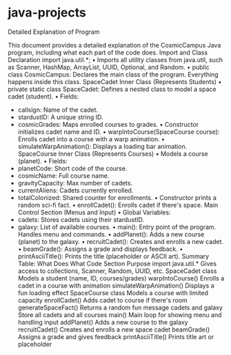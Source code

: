 # java-projects
Detailed Explanation of Program

This document provides a detailed explanation of the CosmicCampus Java program, including what each part of the code does.
Import and Class Declaration
import java.util.*;
• Imports all utility classes from java.util, such as Scanner, HashMap, ArrayList, UUID, Optional, and Random.
• public class CosmicCampus: Declares the main class of the program. Everything happens inside this class.
SpaceCadet Inner Class (Represents Students)
• private static class SpaceCadet: Defines a nested class to model a space cadet (student).
• Fields:
   - callsign: Name of the cadet.
   - stardustID: A unique string ID.
   - cosmicGrades: Maps enrolled courses to grades.
• Constructor initializes cadet name and ID.
• warpIntoCourse(SpaceCourse course): Enrolls cadet into a course with a warp animation.
• simulateWarpAnimation(): Displays a loading bar animation.
SpaceCourse Inner Class (Represents Courses)
• Models a course (planet).
• Fields:
   - planetCode: Short code of the course.
   - cosmicName: Full course name.
   - gravityCapacity: Max number of cadets.
   - currentAliens: Cadets currently enrolled.
   - totalColonized: Shared counter for enrollments.
• Constructor prints a random sci-fi fact.
• enrollCadet(): Enrolls cadet if there's space.
Main Control Section (Menus and Input)
• Global Variables:
   - cadets: Stores cadets using their stardustID.
   - galaxy: List of available courses.
• main(): Entry point of the program. Handles menu and commands.
• addPlanet(): Adds a new course (planet) to the galaxy.
• recruitCadet(): Creates and enrolls a new cadet.
• beamGrade(): Assigns a grade and displays feedback.
• printAsciiTitle(): Prints the title (placeholder or ASCII art).
Summary Table: What Does What
Code Section	Purpose
import java.util.*	Gives access to collections, Scanner, Random, UUID, etc.
SpaceCadet class	Models a student (name, ID, courses/grades)
warpIntoCourse()	Enrolls a cadet in a course with animation
simulateWarpAnimation()	Displays a fun loading effect
SpaceCourse class	Models a course with limited capacity
enrollCadet()	Adds cadet to course if there's room
generateSpaceFact()	Returns a random fun message
cadets and galaxy	Store all cadets and all courses
main()	Main loop for showing menu and handling input
addPlanet()	Adds a new course to the galaxy
recruitCadet()	Creates and enrolls a new space cadet
beamGrade()	Assigns a grade and gives feedback
printAsciiTitle()	Prints title art or placeholder

